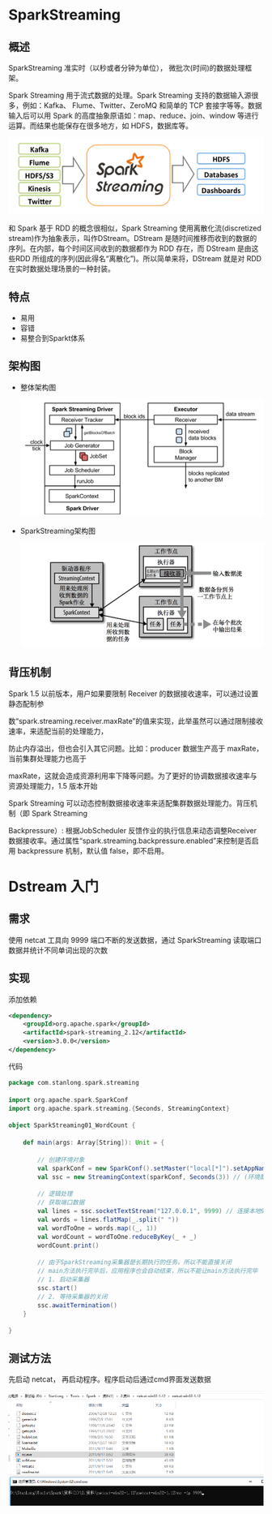 # SparkStreaming

## 概述

SparkStreaming 准实时（以秒或者分钟为单位）， 微批次(时间)的数据处理框架。

Spark Streaming 用于流式数据的处理。Spark Streaming 支持的数据输入源很多，例如：Kafka、 Flume、Twitter、ZeroMQ 和简单的 TCP 套接字等等。数据输入后可以用 Spark 的高度抽象原语如：map、reduce、join、window 等进行运算。而结果也能保存在很多地方，如 HDFS，数据库等。

![](./doc/68.png)

和 Spark 基于 RDD 的概念很相似，Spark Streaming 使用离散化流(discretized stream)作为抽象表示，叫作DStream。DStream 是随时间推移而收到的数据的序列。在内部，每个时间区间收到的数据都作为 RDD 存在，而 DStream 是由这些RDD 所组成的序列(因此得名“离散化”)。所以简单来将，DStream 就是对 RDD 在实时数据处理场景的一种封装。

## 特点

- 易用
- 容错
- 易整合到Sparkt体系

## 架构图

- 整体架构图

  ![](./doc/69.png)

- SparkStreaming架构图

  ![](./doc/70.png)

## 背压机制

Spark 1.5 以前版本，用户如果要限制 Receiver 的数据接收速率，可以通过设置静态配制参

数“spark.streaming.receiver.maxRate”的值来实现，此举虽然可以通过限制接收速率，来适配当前的处理能力，

防止内存溢出，但也会引入其它问题。比如：producer 数据生产高于 maxRate，当前集群处理能力也高于 

maxRate，这就会造成资源利用率下降等问题。为了更好的协调数据接收速率与资源处理能力，1.5 版本开始 

Spark Streaming 可以动态控制数据接收速率来适配集群数据处理能力。背压机制（即 Spark Streaming 

Backpressure）: 根据JobScheduler 反馈作业的执行信息来动态调整Receiver 数据接收率。通过属性“spark.streaming.backpressure.enabled”来控制是否启用 backpressure 机制，默认值 false，即不启用。

# Dstream 入门

## 需求

使用 netcat 工具向 9999 端口不断的发送数据，通过 SparkStreaming 读取端口数据并统计不同单词出现的次数

## 实现

添加依赖

```xml
<dependency>
    <groupId>org.apache.spark</groupId>
    <artifactId>spark-streaming_2.12</artifactId>
    <version>3.0.0</version>
</dependency>
```

代码

```scala
package com.stanlong.spark.streaming

import org.apache.spark.SparkConf
import org.apache.spark.streaming.{Seconds, StreamingContext}

object SparkStreaming01_WordCount {

    def main(args: Array[String]): Unit = {

        // 创建环境对象
        val sparkConf = new SparkConf().setMaster("local[*]").setAppName("SparkString")
        val ssc = new StreamingContext(sparkConf, Seconds(3)) // (环境配置， 采集周期)  这里设置每3秒采集一次

        // 逻辑处理
        // 获取端口数据
        val lines = ssc.socketTextStream("127.0.0.1", 9999) // 连接本地9999端口
        val words = lines.flatMap(_.split(" "))
        val wordToOne = words.map((_, 1))
        val wordCount = wordToOne.reduceByKey(_ + _)
        wordCount.print()

        // 由于SparkStreaming采集器是长期执行的任务，所以不能直接关闭
        // main方法执行完毕后，应用程序也会自动结束，所以不能让main方法执行完毕
        // 1. 启动采集器
        ssc.start()
        // 2. 等待采集器的关闭
        ssc.awaitTermination()
    }

}
```

## 测试方法

先启动 netcat， 再启动程序。程序启动后通过cmd界面发送数据

![](./doc/71.png)